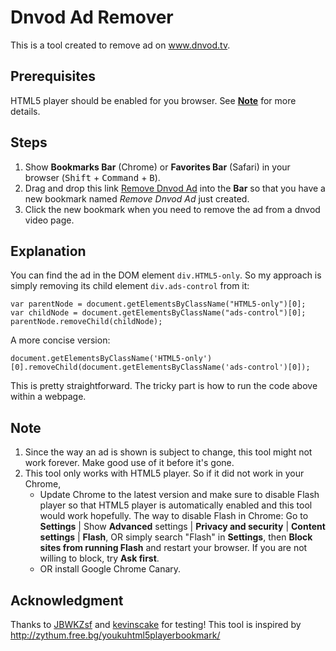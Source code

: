# Dnvod Ad Remover
This is a tool created to remove ad on www.dnvod.tv.

## Prerequisites
HTML5 player should be enabled for you browser. See **[Note](#Note)** for more details. 
 
## Steps
1. Show **Bookmarks Bar** (Chrome) or **Favorites Bar** (Safari) in your browser (<kbd>Shift</kbd> + <kbd>Command</kbd> + <kbd>B</kbd>).
2. Drag and drop this link <a href="javascript:(function(){document.getElementsByClassName('HTML5-only')[0].removeChild(document.getElementsByClassName('ads-control')[0]);})();">[Remove Dnvod Ad](javascript:(function(){document.getElementsByClassName('HTML5-only')[0].removeChild(document.getElementsByClassName('ads-control')[0]);})();)</a> into the **Bar** so that you have a new bookmark named *Remove Dnvod Ad* just created.
2. Click the new bookmark when you need to remove the ad from a dnvod video page.

## Explanation
You can find the ad in the DOM element `div.HTML5-only`. So my approach is simply removing its child element `div.ads-control` from it:

	var parentNode = document.getElementsByClassName("HTML5-only")[0];
	var childNode = document.getElementsByClassName("ads-control")[0];
	parentNode.removeChild(childNode);

A more concise version:

	document.getElementsByClassName('HTML5-only')[0].removeChild(document.getElementsByClassName('ads-control')[0]);
	
This is pretty straightforward. The tricky part is how to run the code above within a webpage.

<a name="Note"></a>
## Note
1. Since the way an ad is shown is subject to change, this tool might not work forever. Make good use of it before it's gone.
2. This tool only works with HTML5 player. So if it did not work in your Chrome,
	- Update Chrome to the latest version and make sure to disable Flash player so that HTML5 player is automatically enabled and this tool would work hopefully. The way to disable Flash in Chrome: Go to **Settings** | Show **Advanced** settings | **Privacy and security** | **Content settings** | **Flash**, OR simply search "Flash" in **Settings**, then **Block sites from running Flash** and restart your browser. If you are not willing to block, try **Ask first**. 
	- OR install Google Chrome Canary.

## Acknowledgment
Thanks to [JBWKZsf](https://github.com/JBWKZsf) and [kevinscake](https://github.com/kevinscake) for testing!
This tool is inspired by http://zythum.free.bg/youkuhtml5playerbookmark/ 
